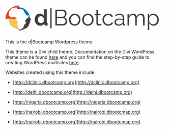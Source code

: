 ![d|Bootcamp Logo](./logo.png)
------------------------------

This is the d|Bootcamp Wordpress theme.

This theme is a Divi child theme. Documentation on the Divi WordPress theme can be found [here](http://www.elegantthemes.com/gallery/divi/) and you can find the step-by-step guide to creating WordPress multisites [here](http://www.elegantthemes.com/blog/resources/the-complete-guide-to-creating-a-wordpress-multisite-installation).

Websites created using this theme include:

- [http://dclinic.dbootcamp.org](http://dclinic.dbootcamp.org)

- [http://delhi.dbootcamp.org](http://delhi.dbootcamp.org) 

- [http://nigeria.dbootcamp.org](http://nigeria.dbootcamp.org)

- [http://nairobi.dbootcamp.org](http://nairobi.dbootcmap.org)

- [http://nairobi.dbootcamp.org](http://nairobi.dbootcmap.org)